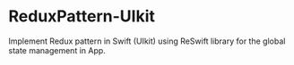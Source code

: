 # ReduxPattern-UIkit
Implement Redux pattern in Swift (UIkit) using ReSwift library for the global state management in App.
